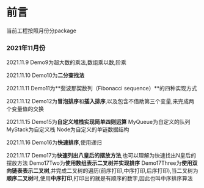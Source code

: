 # 前言
当前工程按照月份分package

### 2021年11月份
2021.11.9
Demo9为超大数的乘法,数组乘以数,阶乘

2021.11.10
Demo10为**二分查找法**

2021.11.11
Demo11为**斐波那契数列（Fibonacci sequence）**的四种实现方式

2021.11.12
Demo12为**冒泡排序**和**插入排序**,以及包含不借助第三个变量,来完成两个变量值的交换

2021.11.15
Demo15为**自定义堆栈实现简单四则运算**
MyQueue为自定义的队列
MyStack为自定义栈
Node为自定义的单链数据结构

2021.11.16
Demo16为**快速排序**,使用递归

2021.11.17
Demo17为**快速列出八皇后的摆放方法**,也可以理解为快速找出N皇后的摆放方法
Demo17Two为**使用数组表示二叉树并实现排序**
Demo17Three为**使用双向链表表示二叉树**,并完成二叉树的遍历(前序打印,中序打印,后序打印),当二叉树为**顺序二叉树**时,使用**中序打印**,打印出的就是有顺序的数字,因此也叫中序排序算法


